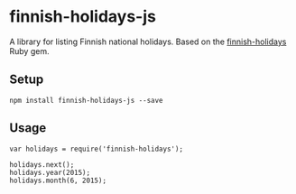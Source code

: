 finnish-holidays-js
===================

A library for listing Finnish national holidays. Based on the [finnish-holidays](https://github.com/ericnishio/finnish-holidays)
Ruby gem.

## Setup

```
npm install finnish-holidays-js --save
```

## Usage

```
var holidays = require('finnish-holidays');

holidays.next();
holidays.year(2015);
holidays.month(6, 2015);
```
